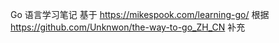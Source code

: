 Go 语言学习笔记
基于 https://mikespook.com/learning-go/
根据 https://github.com/Unknwon/the-way-to-go_ZH_CN 补充
